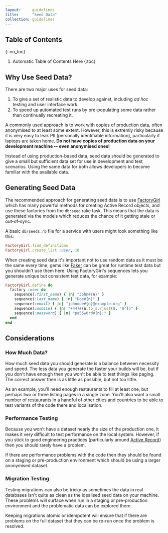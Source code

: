```yaml
---
layout:     guidelines
title:      "Seed Data"
collection: guidelines
---
```


## Table of Contents
{:.no_toc}

1. Automatic Table of Contents Here
{:toc}

## Why Use Seed Data?

There are two major uses for seed data:

1. To give a set of realistic data to develop against, including _ad hoc_ testing and user interface work.
2. To speed up automated test runs by pre-populating some data rather than continually recreating it.

A commonly used approach is to work with copies of production data, often anonymised to at least some extent. However, this is extremly risky because it is very easy to leak PII (personally identifiable information), particularly if laptops are taken home. **Do not have copies of production data on your development machine -- even anonymised ones!**

Instead of using production-based data, seed data should be generated to give a small but sufficient data set for use in development and test scenarios. Using the same data for both allows developers to become familiar with the available data.

## Generating Seed Data

The recommended approach for generating seed data is to use [FactoryGirl](https://github.com/thoughtbot/factory_girl) which has many powerful methods for creating Active Record objects, and use these factories from the `db:seed` rake task. This means that the data is generated via the models which reduces the chance of it getting stale or out-of-sync.

A basic `db/seeds.rb` file for a service with users might look something like this:

```ruby
FactoryGirl.find_definitions
FactoryGirl.create_list :user, 10
```

When creating seed data it's important not to use random data as it must be the same every time; gems like [Faker](https://github.com/stympy/faker) can be great for runtime test data but you shouldn't use them here. Using FactoryGirl's sequences lets you generate unique but consistent test data, for example:

```ruby
FactoryGirl.define do
  factory :user do
    sequence(:first_name) { |n| "John#{n}" }
    sequence(:last_name) { |n| "Doe#{n}" }
    sequence(:email) { |n| "johndoe#{n}@example.org" }
    sequence(:mobile) { |n| "+447#{n.to_s.rjust(9, '0')}" }
    sequence(:password) { |n| "pa55w0rd#{n}!" }
  end
end
```

## Considerations

### How Much Data?

How much seed data you should generate is a balance between necessity and speed. The less data you generate the faster your builds will be, but if you don't have enough then you won't be able to test things like paging. The correct answer then is as little as possible, but not too little.

As an example, you'll need enough restaurants to fill at least one, but perhaps two or three listing pages in a single zone. You'll also want a small number of restaurants in a handful of other cities and countries to be able to test variants of the code there and localisation.

### Performance Testing

Because you won't have a dataset nearly the size of the production one, it makes it very difficult to test performance on the local system. However, if you stick to good engineering practices (particularly around [Active Record](/guidelines/active-record)) then you should rarely have a problem.

If there are performance problems with the code then they should be found on a staging or pre-production environment which should be using a larger anonymised dataset.

### Migration Testing

Testing migrations can also be tricky as sometimes the data in real databases isn't quite as clean as the idealised seed data on your machine. These problems will surface when run in a staging or pre-production environment and the problematic data can be explored there.

Keeping migrations atomic or idempotent will ensure that if there are problems on the full dataset that they can be re-run once the problem is resolved.
